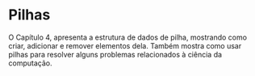 # Pilhas

O Capítulo 4, apresenta a estrutura de dados de pilha, mostrando como criar, adicionar e remover elementos dela. Também mostra como usar pilhas para resolver alguns problemas relacionados à ciência da computação.
